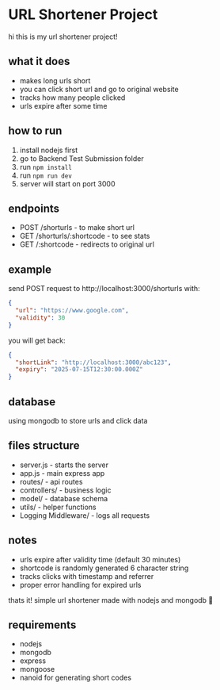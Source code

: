 # URL Shortener Project

hi this is my url shortener project!

## what it does
- makes long urls short
- you can click short url and go to original website
- tracks how many people clicked
- urls expire after some time

## how to run
1. install nodejs first
2. go to Backend Test Submission folder
3. run `npm install`
4. run `npm run dev`
5. server will start on port 3000

## endpoints
- POST /shorturls - to make short url
- GET /shorturls/:shortcode - to see stats
- GET /:shortcode - redirects to original url

## example
send POST request to http://localhost:3000/shorturls with:
```json
{
  "url": "https://www.google.com",
  "validity": 30
}
```

you will get back:
```json
{
  "shortLink": "http://localhost:3000/abc123",
  "expiry": "2025-07-15T12:30:00.000Z"
}
```

## database
using mongodb to store urls and click data

## files structure
- server.js - starts the server
- app.js - main express app
- routes/ - api routes
- controllers/ - business logic
- model/ - database schema
- utils/ - helper functions
- Logging Middleware/ - logs all requests

## notes
- urls expire after validity time (default 30 minutes)
- shortcode is randomly generated 6 character string
- tracks clicks with timestamp and referrer
- proper error handling for expired urls

thats it! simple url shortener made with nodejs and mongodb 🚀

## requirements
- nodejs
- mongodb
- express
- mongoose
- nanoid for generating short codes
